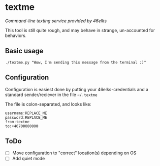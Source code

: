 textme
======

*Command-line texting service provided by 46elks*

This tool is still quite rough, and may behave in strange, un-accounted for
behaviors.

## Basic usage

`./textme.py "Wow, I'm sending this message from the terminal :)"`

## Configuration

Configuration is easiest done by putting your 46elks-credentials and a standard
sender/reciever in the file `~/.textme`

The file is colon-separated, and looks like:

````
username:REPLACE_ME
password:REPLACE_ME
from:textme
to:+46700000000
````

## ToDo

- [ ] Move configuration to "correct" location(s) depending on OS
- [ ] Add quiet mode
